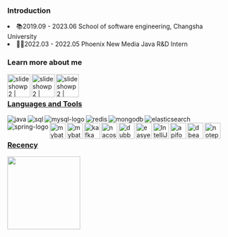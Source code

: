 ### Introduction

<li>📚2019.09 - 2023.06 School of software engineering, Changsha University
<li>👨‍💻2022.03 - 2022.05 Phoenix New Media Java R&D Intern

### Learn more about me

<a href="https://leetcode.cn/u/RovingSea/"><img align="left" alt="slideshowp2 | leetcode" width="52px" height="52px"
src="https://static.leetcode-cn.com/cn-frontendx-assets/production/_next/static/images/lccn-logo-ce3d56eeedaae618e59e2ec5089e4834.svg" />
<a href="https://space.bilibili.com/36747941"><img align="left" alt="slideshowp2 | bilibili" width="52px" height="52px" src="https://i.mcmod.cn/item/icon/128x128/15/157544.png?v=2" />
<a href="https://issues.sonatype.org/secure/ViewProfile.jspa?name=RovingSea"><img align="left" alt="slideshowp2 | sonatype" width="52px" height="52px" src="https://avatars.githubusercontent.com/u/44938?s=200&v=4" />

<br />
<br />

### Languages and Tools


<img align="left" alt="java" src="https://img.icons8.com/color/36/000000/java.png"/>
<img align="left" alt="sql" src="https://img.icons8.com/color/36/000000/sql.png"/>
<img align="left" alt="mysql-logo" src="https://img.icons8.com/color/36/000000/mysql-logo.png"/>
<img align="left" alt="redis" src="https://img.icons8.com/color/36/000000/redis.png"/>
<img align="left" alt="mongodb" src="https://img.icons8.com/color/36/000000/mongodb.png"/>
<img align="left" alt="elasticsearch" src="https://img.icons8.com/color/36/000000/elasticsearch.png"/>
<img align="left" alt="spring-logo" src="https://img.icons8.com/color/36/000000/spring-logo.png"/>
<img align="left" alt="mybatis" width="36px" height="36px" src="https://github.com/mybatis/logo/blob/master/logo-bird-ninja.svg"/>
<img align="left" alt="mybatis-plus" width="36px" height="36px" src="https://baomidou.com/img/logo.svg"/>
<img align="left" alt="kafka" width="36px" height="36px" src="https://bkimg.cdn.bcebos.com/pic/d833c895d143ad4b6396472e84025aafa50f06a7?x-bce-process=image/resize,m_lfit,w_536,limit_1"/>
<img align="left" alt="nacos" width="36px" height="36px" src="https://img.alicdn.com/tfs/TB1hgJpHAPoK1RjSZKbXXX1IXXa-64-64.png"/>
<img align="left" alt="dubbo" width="36px" height="36px" src="https://dubbo.apache.org/favicons/favicon.ico"/>
<img align="left" alt="easyexcel" width="36px" height="36px" src="https://easyexcel.opensource.alibaba.com/img/logo.png"/>

<img align="left" alt="IntelliJ IDEA" width="36px" height="36px" src="https://img.icons8.com/color/344/intellij-idea.png"/>
<img align="left" alt="apifox" width="36px" height="36px" src="https://apifox-cdn.apipark.cn/logo/apifox-logo-64.png"/>
<img align="left" alt="dbeaver" width="36px" height="36px" src="https://dbeaver.io/wp-content/uploads/2015/09/beaver-head.png"/>
<img align="left" alt="notepad" width="36px" height="36px" src="http://stosscdn.kzzhuanhuanqi.cn/masteroffice.libooc.com/notepad/goods_img.jpeg"/>


<br />
<br />


### Recency
<img align="left" height='165px' src="https://github-readme-stats.vercel.app/api?username=RovingSea&bg_color=30,99ff66,339933,339933,33cc33&title_color=fff&text_color=fff">

